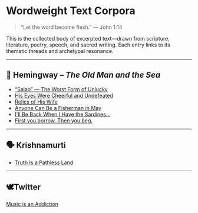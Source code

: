 # Wordweight Text Corpora

> “Let the word become flesh.” — John 1:14

This is the collected body of excerpted text—drawn from scripture, literature, poetry, speech, and sacred writing. Each entry links to its thematic threads and archetypal resonance.

---

## 📘 Hemingway – *The Old Man and the Sea*

- [“Salao” — The Worst Form of Unlucky](salao.md)
- [His Eyes Were Cheerful and Undefeated](eyes_undefeated.md)
- [Relics of His Wife](sacred_heart_relic.md)
- [Anyone Can Be a Fisherman in May](corpora/may_fisherman.md)
- [I'll Be Back When I Have the Sardines...](when_i_have_sardines.md)
- [First you borrow. Then you beg.](first_you_borrow.md)

---

## 🗣️ Krishnamurti

- [Truth Is a Pathless Land](the_pathless_land.md)

---

## 🕊️Twitter
[Music is an Addiction](music_is_an_addiction.md)